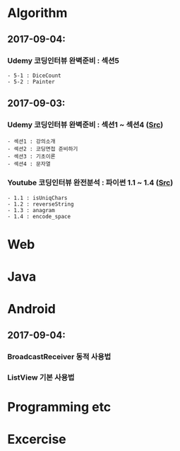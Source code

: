# Algorithm

## 2017-09-04:

### Udemy 코딩인터뷰 완벽준비 : 섹션5
    - 5-1 : DiceCount
    - 5-2 : Painter

## 2017-09-03:

### Udemy 코딩인터뷰 완벽준비 : 섹션1 ~ 섹션4 ([Src](https://github.com/rockry/algorithm/tree/master/udemy_%EC%BD%94%EB%94%A9%EC%9D%B8%ED%84%B0%EB%B7%B0%EC%99%84%EB%B2%BD%EC%A4%80%EB%B9%84))

    - 섹션1 : 강의소개
    - 섹션2 : 코딩면접 준비하기
    - 섹션3 : 기초이론
    - 섹션4 : 문자열
  
### Youtube 코딩인터뷰 완전분석 : 파이썬 1.1 ~ 1.4 ([Src](https://github.com/rockry/algorithm/tree/master/youtube_%EC%BD%94%EB%94%A9%EC%9D%B8%ED%84%B0%EB%B7%B0%EC%99%84%EC%A0%84%EB%B6%84%EC%84%9D))

    - 1.1 : isUniqChars
    - 1.2 : reverseString
    - 1.3 : anagram
    - 1.4 : encode_space

# Web

# Java

# Android

## 2017-09-04:

### BroadcastReceiver 동적 사용법

### ListView 기본 사용법

# Programming etc

# Excercise
